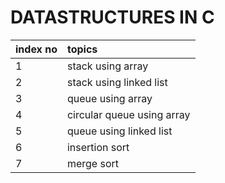 # DATASTRUCTURES IN C


| index no    | topics                           |
| :-----------| :-----------                     |
| 1           | stack using array                |
| 2           | stack using linked list          |
| 3           | queue using array                |
| 4           | circular queue using array       |
| 5           | queue using linked list          |
| 6           | insertion sort                   |
| 7           | merge sort                       |
